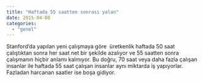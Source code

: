 ```yaml
---
title: "Haftada 55 saatten sonrası yalan"
date: 2015-04-08
categories: 
  - "genel"
---
```


Stanford’da yapılan yeni çalışmaya göre  üretkenlik haftada 50 saat çalıştıktan sonra her saat net bir şekilde azalıyor ve 55 saatten sonra çalışmanın hiçbir anlamı kalmıyor. Bu doğru, 70 saat veya daha fazla çalışan insanlar ile haftada 55 saat çalışan insanlar aynı miktarda iş yapıyorlar. Fazladan harcanan saatler ise boşa gidiyor.
